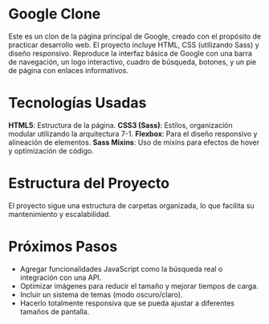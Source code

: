 # Google Clone

Este es un clon de la página principal de Google, creado con el propósito de practicar desarrollo web. El proyecto incluye HTML, CSS (utilizando Sass) y diseño responsivo. Reproduce la interfaz básica de Google con una barra de navegación, un logo interactivo, cuadro de búsqueda, botones, y un pie de página con enlaces informativos.

# Tecnologías Usadas

**HTML5**: Estructura de la página.
**CSS3 (Sass)**: Estilos, organización modular utilizando la arquitectura 7-1.
**Flexbox**: Para el diseño responsivo y alineación de elementos.
**Sass Mixins**: Uso de mixins para efectos de hover y optimización de código.

# Estructura del Proyecto

El proyecto sigue una estructura de carpetas organizada, lo que facilita su mantenimiento y escalabilidad.


# Próximos Pasos
- Agregar funcionalidades JavaScript como la búsqueda real o integración con una API.
- Optimizar imágenes para reducir el tamaño y mejorar tiempos de carga.
- Incluir un sistema de temas (modo oscuro/claro).
- Hacerlo totalmente responsiva que se pueda ajustar a diferentes tamaños de pantalla.
